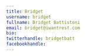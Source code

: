 ```yaml
---
title: Bridget
username: bridget
fullname: Bridget Battistoni
email: bridget@iwantrest.com
bio: 
twitterhandle: bridgetbatt
facebookhandle: 
---
```


